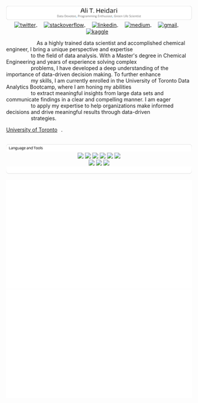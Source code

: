 <!--readme header-->
<p align=center> 
  <img src="https://github.com/theidari/theidari/blob/main/IMG/header.png" width="720"></br>
  <a href="https://twitter.com/theidariali" target="_blank" style='margin-right:10px'>
    <img align="center" src="https://cdn.jsdelivr.net/npm/simple-icons@3.0.1/icons/twitter.svg" alt="twitter" height="15px" width="15px"/>
  </a>
  &nbsp;
  <a href="https://stackoverflow.com/users/20154921/ali-taghipour-heidari" target="_blank" style='margin-right:10px'>
    <img align="center" src="https://cdn.jsdelivr.net/npm/simple-icons@3.0.1/icons/stackoverflow.svg" alt="stackoverflow" height="15px" width="15px"/>
  </a>
  &nbsp;
  <a href="https://www.linkedin.com/in/theidari/" target="_blank" style='margin-right:10px'>
    <img align="center" src="https://simpleicons.org/icons/linkedin.svg" alt="linkedin" height="15px" width="15px"/>
  </a>
  &nbsp;
  <a href="https://medium.com/@theidari.ali" target="_blank" style='margin-right:10px'>
    <img align="center" src="https://simpleicons.org/icons/medium.svg" alt="medium" height="15px" width="15px"/>
  </a>
   &nbsp;
  <a href="mailto:theidari.ali@gmail.com" target="_blank" style='margin-right:10px'>
    <img align="center" src="https://simpleicons.org/icons/gmail.svg" alt="gmail" height="15px" width="15px"/>
  </a>
   &nbsp;
  <a href="mailto:theidari.ali@gmail.com" target="_blank" style='margin-right:10px'>
    <img align="center" src="https://cdn.icon-icons.com/icons2/2389/PNG/512/kaggle_logo_icon_145140.png" alt="kaggle" height="12px" width="12px"/>
  </a>
</p>
   &nbsp;&nbsp;&nbsp;&nbsp;&nbsp;&nbsp;&nbsp;&nbsp;&nbsp;&nbsp;&nbsp;&nbsp;&nbsp;&nbsp;&nbsp;&nbsp;&nbsp;&nbsp;&nbsp;&nbsp;
 As a highly trained data scientist and accomplished chemical engineer, I bring a unique perspective and expertise</br>
 &nbsp;&nbsp;&nbsp;&nbsp;&nbsp;&nbsp;&nbsp;&nbsp;&nbsp;&nbsp;&nbsp;&nbsp;&nbsp;&nbsp;&nbsp;&nbsp;
 to the field of data analysis. With a Master's degree in Chemical Engineering and years of experience solving complex</br>
 &nbsp;&nbsp;&nbsp;&nbsp;&nbsp;&nbsp;&nbsp;&nbsp;&nbsp;&nbsp;&nbsp;&nbsp;&nbsp;&nbsp;&nbsp;&nbsp
 problems, I have developed a deep understanding of the importance of data-driven decision making. To further enhance</br>
 &nbsp;&nbsp;&nbsp;&nbsp;&nbsp;&nbsp;&nbsp;&nbsp;&nbsp;&nbsp;&nbsp;&nbsp;&nbsp;&nbsp;&nbsp;&nbsp
 my skills, I am currently enrolled in the University of Toronto Data Analytics Bootcamp, where I am honing my abilities</br>
 &nbsp;&nbsp;&nbsp;&nbsp;&nbsp;&nbsp;&nbsp;&nbsp;&nbsp;&nbsp;&nbsp;&nbsp;&nbsp;&nbsp;&nbsp;&nbsp
 to extract meaningful insights from large data sets and communicate findings in a clear and compelling manner. I am eager</br>
 &nbsp;&nbsp;&nbsp;&nbsp;&nbsp;&nbsp;&nbsp;&nbsp;&nbsp;&nbsp;&nbsp;&nbsp;&nbsp;&nbsp;&nbsp;&nbsp
 to apply my expertise to help organizations make informed decisions and drive meaningful results through data-driven</br>
 &nbsp;&nbsp;&nbsp;&nbsp;&nbsp;&nbsp;&nbsp;&nbsp;&nbsp;&nbsp;&nbsp;&nbsp;&nbsp;&nbsp;&nbsp;&nbsp
 strategies.</p>
   <a href="https://bootcamp.learn.utoronto.ca/data/" target="_blank" style='margin-right:10px'> University of Toronto</a>.</br></br>
<p align=center> 
<img src="https://github.com/theidari/theidari/blob/main/IMG/language_and_tools_up.png" width="720"></br>
  
<img src="https://img.shields.io/badge/python-%23316192.svg?style=for-the-badge&logo=Python&logoColor=yellow" width="80px">
<img src="https://img.shields.io/badge/html5-%23E34F26.svg?style=for-the-badge&logo=html5&logoColor=white" width="73px">
<img src="https://img.shields.io/badge/css3-%231572B6.svg?style=for-the-badge&logo=css3&logoColor=white" width="63.5px">
<img src="https://img.shields.io/badge/javascript-%23323330.svg?style=for-the-badge&logo=javascript&logoColor=%23F7DF1E" width="104px">
<img src="https://img.shields.io/badge/matlab-%23316192.svg?style=for-the-badge&logo=matlab&logoColor=%23E34F26" width="63">
<img src="https://img.shields.io/badge/Visual Basic-blueviolet.svg?style=for-the-badge&logo=.net&logoColor=#512BD4" width="115px"></br>

<img src="https://img.shields.io/badge/postgres-%23316192.svg?style=for-the-badge&logo=postgresql&logoColor=white" width="93px">
<img src="https://img.shields.io/badge/MongoDB-%234ea94b.svg?style=for-the-badge&logo=mongodb&logoColor=white" width="91px">
<img src="https://img.shields.io/badge/sqlite-%2307405e.svg?style=for-the-badge&logo=sqlite&logoColor=white" width="75px"></br>


<img src="https://github.com/theidari/theidari/blob/main/IMG/language_and_tools_down.png" width="720">
</p>

</p>
<p align="Center">
<img src="https://github.com/theidari/statusrepo/blob/master/generated/overview.svg" >
<img src="https://github.com/theidari/statusrepo/blob/master/generated/languages.svg" >
</p>
